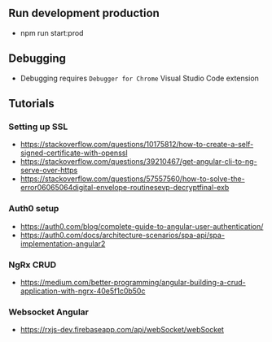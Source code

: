 ## Run development production
* npm run start:prod

## Debugging
* Debugging requires `Debugger for Chrome` Visual Studio Code extension

## Tutorials
### Setting up SSL
* https://stackoverflow.com/questions/10175812/how-to-create-a-self-signed-certificate-with-openssl
* https://stackoverflow.com/questions/39210467/get-angular-cli-to-ng-serve-over-https
* https://stackoverflow.com/questions/57557560/how-to-solve-the-error06065064digital-envelope-routinesevp-decryptfinal-exb

### Auth0 setup
* https://auth0.com/blog/complete-guide-to-angular-user-authentication/
* https://auth0.com/docs/architecture-scenarios/spa-api/spa-implementation-angular2

### NgRx CRUD
* https://medium.com/better-programming/angular-building-a-crud-application-with-ngrx-40e5f1c0b50c

### Websocket Angular
* https://rxjs-dev.firebaseapp.com/api/webSocket/webSocket